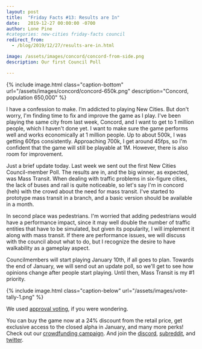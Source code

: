 ```yaml
---
layout: post
title:  "Friday Facts #13: Results are In"
date:   2019-12-27 00:00:00 -0700
author: Lone Pine
#categories: new-cities friday-facts council
redirect_from:
  - /blog/2019/12/27/results-are-in.html

image: /assets/images/concord/concord-from-side.png
description: Our first Council Poll

---
```


{% include image.html class="caption-bottom"
  url="/assets/images/concord/concord-650k.png"
  description="Concord, population 650,000"
%}

I have a confession to make. I’m addicted to playing New Cities. But don't worry, I'm finding time to fix and improve the game as I play. I've been playing the same city from last week, Concord, and I want to get to 1 million people, which I haven't done yet. I want to make sure the game performs well and works economically at 1 million people. Up to about 500k, I was getting 60fps consistently. Approaching 700k, I get around 45fps, so I'm confident that the game will still be playable at 1M. However, there is also room for improvement.

Just a brief update today. Last week we sent out the first New Cities Council-member Poll. The results are in, and the big winner, as expected, was Mass Transit. When dealing with traffic problems in six-figure cities, the lack of buses and rail is quite noticeable, so let's say I'm in concord (heh) with the crowd about the need for mass transit. I've started to prototype mass transit in a branch, and a basic version should be available in a month.

In second place was pedestrians. I'm worried that adding pedestrians would have a performance impact, since it may well double the number of traffic entities that have to be simulated, but given its popularity, I will implement it along with mass transit. If there are performance issues, we will discuss with the council about what to do, but I recognize the desire to have walkability as a gameplay aspect.

Councilmembers will start playing January 10th, if all goes to plan. Towards the end of January, we will send out an update poll, so we'll get to see how opinions change after people start playing. Until then, Mass Transit is my #1 priority.

{% include image.html class="caption-below"
  url="/assets/images/vote-tally-1.png"
%}

We used [approval voting], if you were wondering.

You can buy the game now at a 24% discount from the retail price, get exclusive access to the closed alpha in January, and many more perks! Check out our [crowdfunding campaign]. And join the [discord], [subreddit], and [twitter].

[subreddit]: https://www.reddit.com/r/New_Cities
[discord]: https://discord.gg/udgeB2E
[twitter]: https://twitter.com/lone_pine_games
[crowdfunding campaign]: https://igg.me/at/new-cities
[approval voting]: https://en.wikipedia.org/wiki/Approval_voting




